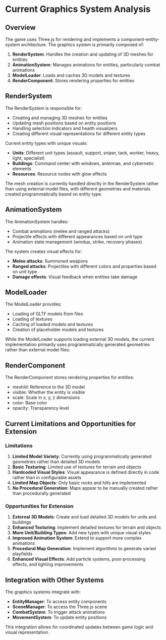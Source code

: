 # Current Graphics System Analysis

## Overview
The game uses Three.js for rendering and implements a component-entity-system architecture. The graphics system is primarily composed of:

1. **RenderSystem**: Handles the creation and updating of 3D meshes for entities
2. **AnimationSystem**: Manages animations for entities, particularly combat animations
3. **ModelLoader**: Loads and caches 3D models and textures
4. **RenderComponent**: Stores rendering properties for entities

## RenderSystem
The RenderSystem is responsible for:
- Creating and managing 3D meshes for entities
- Updating mesh positions based on entity positions
- Handling selection indicators and health visualizers
- Creating different visual representations for different entity types

Current entity types with unique visuals:
- **Units**: Different unit types (assault, support, sniper, tank, worker, heavy, light, specialist)
- **Buildings**: Command center with windows, antennae, and cybernetic elements
- **Resources**: Resource nodes with glow effects

The mesh creation is currently handled directly in the RenderSystem rather than using external model files, with different geometries and materials created programmatically based on entity type.

## AnimationSystem
The AnimationSystem handles:
- Combat animations (melee and ranged attacks)
- Projectile effects with different appearances based on unit type
- Animation state management (windup, strike, recovery phases)

The system creates visual effects for:
- **Melee attacks**: Summoned weapons
- **Ranged attacks**: Projectiles with different colors and properties based on unit type
- **Damage effects**: Visual feedback when entities take damage

## ModelLoader
The ModelLoader provides:
- Loading of GLTF models from files
- Loading of textures
- Caching of loaded models and textures
- Creation of placeholder models and textures

While the ModelLoader supports loading external 3D models, the current implementation primarily uses programmatically generated geometries rather than external model files.

## RenderComponent
The RenderComponent stores rendering properties for entities:
- meshId: Reference to the 3D model
- visible: Whether the entity is visible
- scale: Scale in x, y, z dimensions
- color: Base color
- opacity: Transparency level

## Current Limitations and Opportunities for Extension

### Limitations
1. **Limited Model Variety**: Currently using programmatically generated geometries rather than detailed 3D models
2. **Basic Texturing**: Limited use of textures for terrain and objects
3. **Hardcoded Visual Styles**: Visual appearance is defined directly in code rather than in configurable assets
4. **Limited Map Objects**: Only basic rocks and hills are implemented
5. **No Procedural Generation**: Maps appear to be manually created rather than procedurally generated

### Opportunities for Extension
1. **External 3D Models**: Create and load detailed 3D models for units and buildings
2. **Enhanced Texturing**: Implement detailed textures for terrain and objects
3. **More Unit/Building Types**: Add new types with unique visual styles
4. **Improved Animation System**: Extend to support more complex animations
5. **Procedural Map Generation**: Implement algorithms to generate varied playfields
6. **Enhanced Visual Effects**: Add particle systems, post-processing effects, and lighting improvements

## Integration with Other Systems
The graphics systems integrate with:
- **EntityManager**: To access entity components
- **SceneManager**: To access the Three.js scene
- **CombatSystem**: To trigger attack animations
- **MovementSystem**: To update entity positions

This integration allows for coordinated updates between game logic and visual representation.
